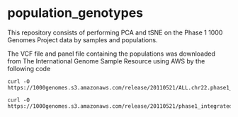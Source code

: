 # population_genotypes

This repository consists of performing PCA and tSNE on the Phase 1 1000 Genomes Project data by samples and populations.

The VCF file and panel file containing the populations was downloaded from The International Genome Sample Resource using AWS by the following code

````
curl -O https://1000genomes.s3.amazonaws.com/release/20110521/ALL.chr22.phase1_release_v3.20101123.snps_indels_svs.genotypes.vcf.gz

curl -O https://1000genomes.s3.amazonaws.com/release/20110521/phase1_integrated_calls.20101123.ALL.panel



